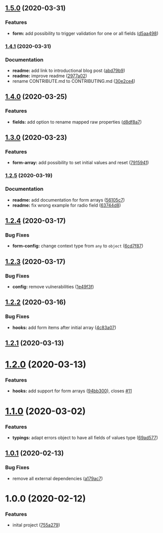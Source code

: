 ## [1.5.0](https://github.com/ysfaran/react-fluent-form/compare/v1.4.1...v1.5.0) (2020-03-31)


### Features

* **form:** add possibility to trigger validation for one or all fields ([d5aa498](https://github.com/ysfaran/react-fluent-form/commit/d5aa498ebef19592a07742ef841ca941b6b37f8b))

### [1.4.1](https://github.com/ysfaran/react-fluent-form/compare/v1.4.0...v1.4.1) (2020-03-31)


### Documentation

* **readme:** add link to introductional blog post ([abd79b9](https://github.com/ysfaran/react-fluent-form/commit/abd79b985b2cd3d47959dd6fe53742878c4811a6))
* **readme:** improve readme ([2977a02](https://github.com/ysfaran/react-fluent-form/commit/2977a020c4092e0016c7a5265235e71ddb21aa9c))
* rename CONTRIBUTE.md to CONTRIBUTING.md ([30e2ce4](https://github.com/ysfaran/react-fluent-form/commit/30e2ce423f9c2905d4a0888b7725fcbe8902744c))

## [1.4.0](https://github.com/ysfaran/react-fluent-form/compare/v1.3.0...v1.4.0) (2020-03-25)


### Features

* **fields:** add option to rename mapped raw properties ([d8df8a7](https://github.com/ysfaran/react-fluent-form/commit/d8df8a7aebbb1e5981e021687445988e0ad315bd))

## [1.3.0](https://github.com/ysfaran/react-fluent-form/compare/v1.2.5...v1.3.0) (2020-03-23)


### Features

* **form-array:** add possibility to set initial values and reset ([7915941](https://github.com/ysfaran/react-fluent-form/commit/7915941b397b6b10e7cc2ca0b510379d526f85a6))

### [1.2.5](https://github.com/ysfaran/react-fluent-form/compare/v1.2.4...v1.2.5) (2020-03-19)


### Documentation

* **readme:** add documentation for form arrays ([56105c7](https://github.com/ysfaran/react-fluent-form/commit/56105c7813737111ab1de39038a655fec4c08a20))
* **readme:** fix wrong example for radio field ([63744d8](https://github.com/ysfaran/react-fluent-form/commit/63744d8b14d4a143a6191f6f3c28ebbab6b3dccf))

## [1.2.4](https://github.com/ysfaran/react-fluent-form/compare/v1.2.3...v1.2.4) (2020-03-17)


### Bug Fixes

* **form-config:** change context type from `any` to `object` ([6cd7f87](https://github.com/ysfaran/react-fluent-form/commit/6cd7f876433223162216c4b845a2e963db43fdec))

## [1.2.3](https://github.com/ysfaran/react-fluent-form/compare/v1.2.2...v1.2.3) (2020-03-17)


### Bug Fixes

* **config:** remove vulnerabilities ([1e49f3f](https://github.com/ysfaran/react-fluent-form/commit/1e49f3f238f5d312ae426a8e3431a058fe1cad8c))

## [1.2.2](https://github.com/ysfaran/react-fluent-form/compare/v1.2.1...v1.2.2) (2020-03-16)


### Bug Fixes

* **hooks:** add form items after initial array ([4c83a07](https://github.com/ysfaran/react-fluent-form/commit/4c83a07e817a0fae2164c29df938c1fe2755d7d2))

## [1.2.1](https://github.com/ysfaran/react-fluent-form/compare/v1.2.0...v1.2.1) (2020-03-13)

# [1.2.0](https://github.com/ysfaran/react-fluent-form/compare/v1.1.0...v1.2.0) (2020-03-13)


### Features

* **hooks:** add support for form arrays ([94bb300](https://github.com/ysfaran/react-fluent-form/commit/94bb30063f41071974905ee9cd22c7b724f3af02)), closes [#11](https://github.com/ysfaran/react-fluent-form/issues/11)

# [1.1.0](https://github.com/ysfaran/react-fluent-form/compare/v1.0.1...v1.1.0) (2020-03-02)


### Features

* **typings:** adapt errors object to have all fields of values type ([69ad577](https://github.com/ysfaran/react-fluent-form/commit/69ad5773826af4af14f77542bef1e46b17105ca9))

## [1.0.1](https://github.com/ysfaran/react-fluent-form/compare/v1.0.0...v1.0.1) (2020-02-13)


### Bug Fixes

* remove all external dependencies ([a179ac7](https://github.com/ysfaran/react-fluent-form/commit/a179ac7aed7578a446f1788f246e49a02ce43999))

# 1.0.0 (2020-02-12)


### Features

* inital project ([755a279](https://github.com/ysfaran/react-fluent-form/commit/755a279102304fce4951e50fe7ce07010a39060a))
